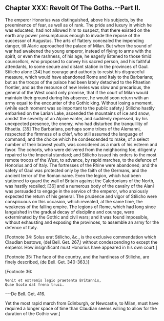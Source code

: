 ## Chapter XXX: Revolt Of The Goths.--Part II.

The emperor Honorius was distinguished, above his subjects, by the
preeminence of fear, as well as of rank. The pride and luxury in which
he was educated, had not allowed him to suspect, that there existed
on the earth any power presumptuous enough to invade the repose of the
successor of Augustus. The arts of flattery concealed the impending
danger, till Alaric approached the palace of Milan. But when the sound
of war had awakened the young emperor, instead of flying to arms with
the spirit, or even the rashness, of his age, he eagerly listened to
those timid counsellors, who proposed to convey his sacred person,
and his faithful attendants, to some secure and distant station in the
provinces of Gaul. Stilicho alone [34] had courage and authority to
resist his disgraceful measure, which would have abandoned Rome and
Italy to the Barbarians; but as the troops of the palace had been lately
detached to the Rhaetian frontier, and as the resource of new levies was
slow and precarious, the general of the West could only promise, that
if the court of Milan would maintain their ground during his absence,
he would soon return with an army equal to the encounter of the Gothic
king. Without losing a moment, (while each moment was so important
to the public safety,) Stilicho hastily embarked on the Larian Lake,
ascended the mountains of ice and snow, amidst the severity of an Alpine
winter, and suddenly repressed, by his unexpected presence, the enemy,
who had disturbed the tranquillity of Rhaetia. [35] The Barbarians,
perhaps some tribes of the Alemanni, respected the firmness of a chief,
who still assumed the language of command; and the choice which he
condescended to make, of a select number of their bravest youth, was
considered as a mark of his esteem and favor. The cohorts, who were
delivered from the neighboring foe, diligently repaired to the Imperial
standard; and Stilicho issued his orders to the most remote troops of
the West, to advance, by rapid marches, to the defence of Honorius and
of Italy. The fortresses of the Rhine were abandoned; and the safety
of Gaul was protected only by the faith of the Germans, and the ancient
terror of the Roman name. Even the legion, which had been stationed
to guard the wall of Britain against the Caledonians of the North, was
hastily recalled; [36] and a numerous body of the cavalry of the Alani
was persuaded to engage in the service of the emperor, who anxiously
expected the return of his general. The prudence and vigor of Stilicho
were conspicuous on this occasion, which revealed, at the same time,
the weakness of the falling empire. The legions of Rome, which had long
since languished in the gradual decay of discipline and courage, were
exterminated by the Gothic and civil wars; and it was found impossible,
without exhausting and exposing the provinces, to assemble an army for
the defence of Italy.

[Footnote 34: Solus erat Stilicho, &c., is the exclusive commendation
which Claudian bestows, (del Bell. Get. 267,) without condescending to
except the emperor. How insignificant must Honorius have appeared in his
own court.]

[Footnote 35: The face of the country, and the hardiness of Stilicho,
are finely described, (de Bell. Get. 340-363.)]

[Footnote 36:

    Venit et extremis legio praetenta Britannis,
    Quae Scoto dat frena truci.
   ---De Bell. Get. 416.

Yet the most rapid march from Edinburgh, or Newcastle, to Milan, must
have required a longer space of time than Claudian seems willing to
allow for the duration of the Gothic war.]




